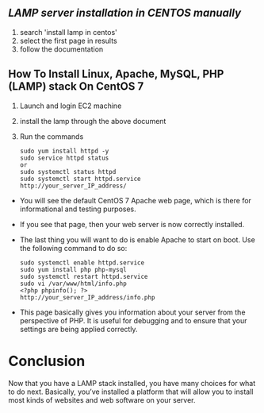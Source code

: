 ## _LAMP server installation in CENTOS manually_

1. search 'install lamp in centos'
2. select the first page in results
3. follow the documentation

## How To Install Linux, Apache, MySQL, PHP (LAMP) stack On CentOS 7

1. Launch and login EC2 machine
2. install the lamp through the above document
3. Run the commands 

    ```
    sudo yum install httpd -y
    sudo service httpd status
    or 
    sudo systemctl status httpd
    sudo systemctl start httpd.service
    http://your_server_IP_address/

    ```  
* You will see the default CentOS 7 Apache web page, which is there for informational and testing purposes.
* If you see that page, then your web server is now correctly installed.
* The last thing you will want to do is enable Apache to start on boot. Use the following command to do so:

    ```
    sudo systemctl enable httpd.service
    sudo yum install php php-mysql
    sudo systemctl restart httpd.service
    sudo vi /var/www/html/info.php
    <?php phpinfo(); ?>
    http://your_server_IP_address/info.php
    ```

    
* This page basically gives you information about your server from the perspective of PHP. It is useful for debugging and to ensure that your settings are being applied correctly.
# Conclusion
Now that you have a LAMP stack installed, you have many choices for what to do next. Basically, you’ve installed a platform that will allow you to install most kinds of websites and web software on your server.